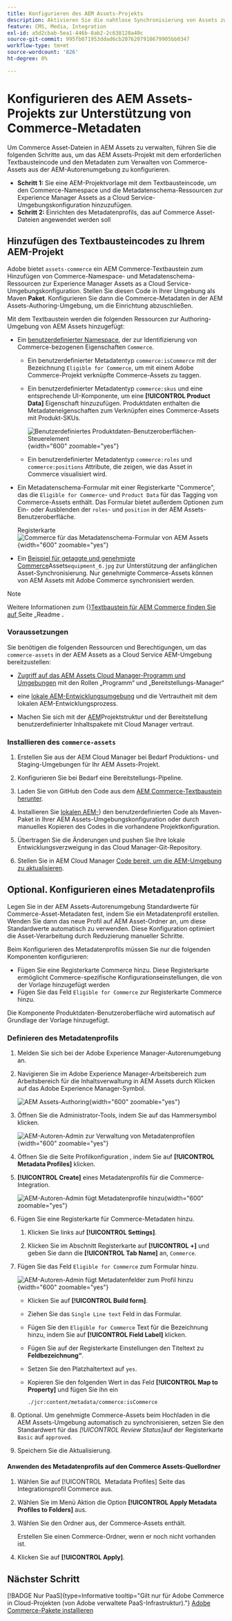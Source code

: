 ```yaml
---
title: Konfigurieren des AEM Assets-Projekts
description: Aktivieren Sie die nahtlose Synchronisierung von Assets zwischen Adobe Commerce und AEM Assets, indem Sie die erforderlichen Metadaten für die Integration hinzufügen.
feature: CMS, Media, Integration
exl-id: a5d2cbab-5ea1-446b-8ab2-2c638128a40c
source-git-commit: 995fb071953ddad6cb2076207910679905bb0347
workflow-type: tm+mt
source-wordcount: '826'
ht-degree: 0%

---
```


# Konfigurieren des AEM Assets-Projekts zur Unterstützung von Commerce-Metadaten

Um Commerce Asset-Dateien in AEM Assets zu verwalten, führen Sie die folgenden Schritte aus, um das AEM Assets-Projekt mit dem erforderlichen Textbausteincode und den Metadaten zum Verwalten von Commerce-Assets aus der AEM-Autorenumgebung zu konfigurieren.

* **Schritt 1:** Sie eine AEM-Projektvorlage mit dem Textbausteincode, um den Commerce-Namespace und die Metadatenschema-Ressourcen zur Experience Manager Assets as a Cloud Service-Umgebungskonfiguration hinzuzufügen.
* **Schritt 2:** Einrichten des Metadatenprofils, das auf Commerce Asset-Dateien angewendet werden soll

## Hinzufügen des Textbausteincodes zu Ihrem AEM-Projekt

Adobe bietet `assets-commerce` ein AEM Commerce-Textbaustein zum Hinzufügen von Commerce-Namespace- und Metadatenschema-Ressourcen zur Experience Manager Assets as a Cloud Service-Umgebungskonfiguration. Stellen Sie diesen Code in Ihrer Umgebung als Maven **Paket**. Konfigurieren Sie dann die Commerce-Metadaten in der AEM Assets-Authoring-Umgebung, um die Einrichtung abzuschließen.

Mit dem Textbaustein werden die folgenden Ressourcen zur Authoring-Umgebung von AEM Assets hinzugefügt:

* Ein [benutzerdefinierter Namespace](https://github.com/ankumalh/assets-commerce/blob/main/ui.config/jcr_root/apps/commerce/config/org.apache.sling.jcr.repoinit.RepositoryInitializer~commerce-namespaces.cfg.json), der zur Identifizierung von Commerce-bezogenen Eigenschaften `Commerce`.

   * Ein benutzerdefinierter Metadatentyp `commerce:isCommerce` mit der Bezeichnung `Eligible for Commerce`, um mit einem Adobe Commerce-Projekt verknüpfte Commerce-Assets zu taggen.

   * Ein benutzerdefinierter Metadatentyp `commerce:skus` und eine entsprechende UI-Komponente, um eine **[!UICONTROL Product Data]** Eigenschaft hinzuzufügen. Produktdaten enthalten die Metadateneigenschaften zum Verknüpfen eines Commerce-Assets mit Produkt-SKUs.

     ![Benutzerdefiniertes Produktdaten-Benutzeroberflächen-Steuerelement](../assets/aem-commerce-sku-metadata-fields-from-template.png){width="600" zoomable="yes"}

   * Ein benutzerdefinierter Metadatentyp `commerce:roles` und `commerce:positions` Attribute, die zeigen, wie das Asset in Commerce visualisiert wird.

* Ein Metadatenschema-Formular mit einer Registerkarte &quot;Commerce&quot;, das die `Eligible for Commerce`- und `Product Data` für das Tagging von Commerce-Assets enthält. Das Formular bietet außerdem Optionen zum Ein- oder Ausblenden der `roles`- und `position` in der AEM Assets-Benutzeroberfläche.

  Registerkarte ![Commerce für das Metadatenschema-Formular von AEM Assets](../assets/assets-configure-metadata-schema-form-editor.png){width="600" zoomable="yes"}

* Ein [Beispiel für getaggte und genehmigte Commerce](https://github.com/ankumalh/assets-commerce/blob/main/ui.content/src/main/content/jcr_root/content/dam/wknd/en/activities/hiking/equipment_6.jpg/.content.xml)Assets`equipment_6.jpg` zur Unterstützung der anfänglichen Asset-Synchronisierung. Nur genehmigte Commerce-Assets können von AEM Assets mit Adobe Commerce synchronisiert werden.

>[!NOTE]
>
> Weitere Informationen zum {[}Textbaustein für AEM Commerce finden Sie auf ](https://github.com/ankumalh/assets-commerce) Seite „Readme **.**

### Voraussetzungen

Sie benötigen die folgenden Ressourcen und Berechtigungen, um das `commerce-assets` in der AEM Assets as a Cloud Service AEM-Umgebung bereitzustellen:

* [Zugriff auf das AEM Assets Cloud Manager-Programm und Umgebungen](https://experienceleague.adobe.com/en/docs/experience-manager-cloud-service/content/onboarding/journey/cloud-manager#access-sysadmin-bo) mit den Rollen „Programm“ und „Bereitstellungs-Manager“

* eine [lokale AEM-Entwicklungsumgebung](https://experienceleague.adobe.com/en/docs/experience-manager-learn/cloud-service/local-development-environment-set-up/overview) und die Vertrautheit mit dem lokalen AEM-Entwicklungsprozess.

* Machen Sie sich mit der [AEM](https://experienceleague.adobe.com/de/docs/experience-manager-cloud-service/content/implementing/developing/aem-project-content-package-structure)Projektstruktur und der Bereitstellung benutzerdefinierter Inhaltspakete mit Cloud Manager vertraut.

### Installieren des `commerce-assets`

1. Erstellen Sie aus der AEM Cloud Manager bei Bedarf Produktions- und Staging-Umgebungen für Ihr AEM Assets-Projekt.

1. Konfigurieren Sie bei Bedarf eine Bereitstellungs-Pipeline.

1. Laden Sie von GitHub den Code aus dem [AEM Commerce-Textbaustein herunter](https://github.com/ankumalh/assets-commerce).

1. Installieren Sie [lokalen AEM-](https://experienceleague.adobe.com/en/docs/experience-manager-learn/cloud-service/local-development-environment-set-up/overview)) den benutzerdefinierten Code als Maven-Paket in Ihrer AEM Assets-Umgebungskonfiguration oder durch manuelles Kopieren des Codes in die vorhandene Projektkonfiguration.

1. Übertragen Sie die Änderungen und pushen Sie Ihre lokale Entwicklungsverzweigung in das Cloud Manager-Git-Repository.

1. Stellen Sie in AEM Cloud Manager [Code bereit, um die AEM-Umgebung zu aktualisieren](https://experienceleague.adobe.com/en/docs/experience-manager-cloud-service/content/implementing/using-cloud-manager/deploy-code#deploying-code-with-cloud-manager).

## Optional. Konfigurieren eines Metadatenprofils

Legen Sie in der AEM Assets-Autorenumgebung Standardwerte für Commerce-Asset-Metadaten fest, indem Sie ein Metadatenprofil erstellen. Wenden Sie dann das neue Profil auf AEM Asset-Ordner an, um diese Standardwerte automatisch zu verwenden. Diese Konfiguration optimiert die Asset-Verarbeitung durch Reduzierung manueller Schritte.

Beim Konfigurieren des Metadatenprofils müssen Sie nur die folgenden Komponenten konfigurieren:

* Fügen Sie eine Registerkarte Commerce hinzu. Diese Registerkarte ermöglicht Commerce-spezifische Konfigurationseinstellungen, die von der Vorlage hinzugefügt werden
* Fügen Sie das Feld `Eligible for Commerce` zur Registerkarte Commerce hinzu.

Die Komponente Produktdaten-Benutzeroberfläche wird automatisch auf Grundlage der Vorlage hinzugefügt.

### Definieren des Metadatenprofils

1. Melden Sie sich bei der Adobe Experience Manager-Autorenumgebung an.

1. Navigieren Sie im Adobe Experience Manager-Arbeitsbereich zum Arbeitsbereich für die Inhaltsverwaltung in AEM Assets durch Klicken auf das Adobe Experience Manager-Symbol.

   ![AEM Assets-Authoring](../assets/aem-assets-authoring.png){width="600" zoomable="yes"}

1. Öffnen Sie die Administrator-Tools, indem Sie auf das Hammersymbol klicken.

   ![AEM-Autoren-Admin zur Verwaltung von Metadatenprofilen](../assets/aem-manage-metadata-profiles.png){width="600" zoomable="yes"}

1. Öffnen Sie die Seite Profilkonfiguration , indem Sie auf **[!UICONTROL Metadata Profiles]** klicken.

1. **[!UICONTROL Create]** eines Metadatenprofils für die Commerce-Integration.

   ![AEM-Autoren-Admin fügt Metadatenprofile hinzu](../assets/aem-create-metadata-profile.png){width="600" zoomable="yes"}

1. Fügen Sie eine Registerkarte für Commerce-Metadaten hinzu.

   1. Klicken Sie links auf **[!UICONTROL Settings]**.

   1. Klicken Sie im Abschnitt Registerkarte auf **[!UICONTROL +]** und geben Sie dann die **[!UICONTROL Tab Name]** an, `Commerce`.

1. Fügen Sie das Feld `Eligible for Commerce` zum Formular hinzu.

   ![AEM-Autoren-Admin fügt Metadatenfelder zum Profil hinzu](../assets/aem-edit-metadata-profile-fields.png){width="600" zoomable="yes"}

   * Klicken Sie auf **[!UICONTROL Build form]**.

   * Ziehen Sie das `Single Line text` Feld in das Formular.

   * Fügen Sie den `Eligible for Commerce` Text für die Bezeichnung hinzu, indem Sie auf **[!UICONTROL Field Label]** klicken.

   * Fügen Sie auf der Registerkarte Einstellungen den Titeltext zu **Feldbezeichnung“**.

   * Setzen Sie den Platzhaltertext auf `yes`.

   * Kopieren Sie den folgenden Wert in das Feld **[!UICONTROL Map to Property]** und fügen Sie ihn ein

     ```terminal
     ./jcr:content/metadata/commerce:isCommerce
     ```

1. Optional. Um genehmigte Commerce-Assets beim Hochladen in die AEM Assets-Umgebung automatisch zu synchronisieren, setzen Sie den Standardwert für das _[!UICONTROL Review Status]_&#x200B;auf der Registerkarte `Basic` auf `approved`.

1. Speichern Sie die Aktualisierung.

#### Anwenden des Metadatenprofils auf den Commerce Assets-Quellordner

1. Wählen Sie auf [!UICONTROL &#x200B; Metadata Profiles] Seite das Integrationsprofil Commerce aus.

1. Wählen Sie im Menü Aktion die Option **[!UICONTROL Apply Metadata Profiles to Folders]** aus.

1. Wählen Sie den Ordner aus, der Commerce-Assets enthält.

   Erstellen Sie einen Commerce-Ordner, wenn er noch nicht vorhanden ist.

1. Klicken Sie auf **[!UICONTROL Apply]**.

## Nächster Schritt

[!BADGE Nur PaaS]{type=Informative tooltip="Gilt nur für Adobe Commerce in Cloud-Projekten (von Adobe verwaltete PaaS-Infrastruktur)."} [Adobe Commerce-Pakete installieren](configure-commerce.md)
